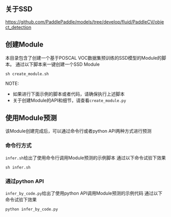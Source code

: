 ## 关于SSD
https://github.com/PaddlePaddle/models/tree/develop/fluid/PaddleCV/object_detection

## 创建Module
本目录包含了创建一个基于POSCAL VOC数据集预训练的SSD模型的Module的脚本。
通过以下脚本来一键创建一个SSD Module
```shell
sh create_module.sh
```
NOTE:
* 如果进行下面示例的脚本或者代码，请确保执行上述脚本
* 关于创建Module的API和细节，请查看`create_module.py`

## 使用Module预测
该Module创建完成后，可以通过命令行或者python API两种方式进行预测
### 命令行方式
`infer.sh`给出了使用命令行调用Module预测的示例脚本
通过以下命令试验下效果
```shell
sh infer.sh
```
### 通过python API
`infer_by_code.py`给出了使用python API调用Module预测的示例代码
通过以下命令试验下效果
```shell
python infer_by_code.py
```
